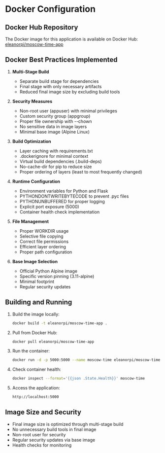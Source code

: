 # Docker Configuration

## Docker Hub Repository

The Docker image for this application is available on Docker Hub:
[eleanorpi/moscow-time-app](https://hub.docker.com/repository/docker/eleanorpi/moscow-time-app/general)

## Docker Best Practices Implemented

1. **Multi-Stage Build**
   - Separate build stage for dependencies
   - Final stage with only necessary artifacts
   - Reduced final image size by excluding build tools

2. **Security Measures**
   - Non-root user (appuser) with minimal privileges
   - Custom security group (appgroup)
   - Proper file ownership with --chown
   - No sensitive data in image layers
   - Minimal base image (Alpine Linux)

3. **Build Optimization**
   - Layer caching with requirements.txt
   - .dockerignore for minimal context
   - Virtual build dependencies (.build-deps)
   - No-cache-dir for pip to reduce size
   - Proper ordering of layers (least to most frequently changed)

4. **Runtime Configuration**
   - Environment variables for Python and Flask
   - PYTHONDONTWRITEBYTECODE to prevent .pyc files
   - PYTHONUNBUFFERED for proper logging
   - Explicit port exposure (5000)
   - Container health check implementation

5. **File Management**
   - Proper WORKDIR usage
   - Selective file copying
   - Correct file permissions
   - Efficient layer ordering
   - Proper path configuration

6. **Base Image Selection**
   - Official Python Alpine image
   - Specific version pinning (3.11-alpine)
   - Minimal footprint
   - Regular security updates

## Building and Running

1. Build the image locally:

   ```bash
   docker build -t eleanorpi/moscow-time-app .
   ```

2. Pull from Docker Hub:

   ```bash
   docker pull eleanorpi/moscow-time-app
   ```

3. Run the container:

   ```bash
   docker run -d -p 5000:5000 --name moscow-time eleanorpi/moscow-time-app
   ```

4. Check container health:

   ```bash
   docker inspect --format='{{json .State.Health}}' moscow-time
   ```

5. Access the application:

   ```bash
   http://localhost:5000
   ```

## Image Size and Security

- Final image size is optimized through multi-stage build
- No unnecessary build tools in final image
- Non-root user for security
- Regular security updates via base image
- Health checks for monitoring
